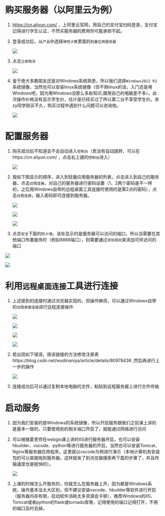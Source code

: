 # 购买服务器（以阿里云为例）

1. https://cn.aliyun.com/ ，上阿里云官网，用自己的支付宝扫码登录，支付宝记得进行学生认证，不然买服务器的费用你可能承担不起。

2. 登录成功后，从`产品`中选择`弹性计算`里面的`轻量应用服务器`

   ![](./imgs/1.jpg)

3. 点击`立即购买`

   ![](./imgs/2.jpg)

4. 鉴于绝大多数朋友还是对Windows系统熟悉，所以我们选择`Windows2012 R2`系统镜像，当然也可以安装linux系统镜像（但不熟linux的话，入门还是用Windows吧，因为用Windows没那么多新知识,跟用自己的电脑差不多）。此次操作价格没有显示学生价，估计是已经买过了所以第二台不享受学生价。余zy同学刚买不久，购买过程中遇到什么问题可以咨询他。

   ![](./imgs/3.jpg)

# 配置服务器

1. 购买成功后不知道会不会自动进入`控制台`（若没有自动跳转，可以在https://cn.aliyun.com/ ，点击右上键的`控制台`进入）

   ![](./imgs/4.jpg)

2. 按如下图显示的顺序，进入到轻量应用服务器的列表，点击进入到自己的服务器，点击`远程连接`，对自己的服务器进行密码设置（1、2两个密码是不一样的，之后用Windows自带的远程桌面工具连接时使用的是第2点的密码），点击`远程连接`，输入密码即可连接到服务器。

   ![](./imgs/5.jpg)

   

   ![](./imgs/7.jpg)

   ![](./imgs/6.jpg)

3. 点击`安全`下面的`防火墙`，该处显示的是服务器可以访问的端口，所以当需要在其他端口布置服务时（例如8888端口），则需要通过`添加规则`来添加可供访问的端口

![](./imgs/8.jpg)

![](./imgs/9.jpg)

# 利用`远程桌面连接`工具进行连接

1. 上述提到的连接时通过浏览器实现的，但操作麻烦，可以通过Windows自带的`远程桌面连接`进行远程连接操作

   ![](./imgs/10.jpg)

   ![](./imgs/11.jpg)

   ![](./imgs/14.jpg)

   ![](./imgs/12.jpg)

2. 若出现如下错误，按该链接的方法修改注册表https://blog.csdn.net/wudinaniya/article/details/80978436 ,然后再进行上一步的操作

   ![](./imgs/13.jpg)

3. 连接成功后可以通过复制本地电脑的文件，粘贴到远程服务器上进行文件传输

# 启动服务

1. 因为我们安装的是Windows的系统镜像，所以开启服务跟我们之前课上讲的是基本一致的，只要使用到的相关端口开启了，就能通过网络进行访问

2. 可以根据夏老师在webgis课上讲的IIS进行服务器开启，也可以安装hbuilder、vscode、python等进行服务器的开启，当然也可以安装Tomcat、Nginx等服务器应用程序。这里就以vscode为例进行演示（本地计算机有安装包的可以直接拖到服务器，这样就省了到浏览器搜索再下载的步骤了，并且传输速度也是挺快的）。

   ![](./imgs/15.jpg)

3. 上课的时候怎么开服务的，你就怎么在服务器上开，因为都是Windows系统，操作基本没太大区别，但不建议安装vscode、hbuilder等软件进行开启（服务器内存有限，启动软件消耗太多资源会卡顿），推荐Windows的IIS、Tomcat或者python的flask或tornado库等，记得使用的端口记得打开，不用的端口及时去掉。

